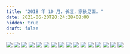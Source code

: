 ```yaml
---
title: "2018 年 10 月，长垣，家长见面。"
date: 2021-06-20T20:24:28+08:00
hidden: true
draft: false
---
```


![](https://path-album-1306358676.cos.ap-beijing.myqcloud.com/201810_changyuan/01.JPG)
![](https://path-album-1306358676.cos.ap-beijing.myqcloud.com/201810_changyuan/02.JPG)
![](https://path-album-1306358676.cos.ap-beijing.myqcloud.com/201810_changyuan/03.JPG)
![](https://path-album-1306358676.cos.ap-beijing.myqcloud.com/201810_changyuan/04.JPG)
![](https://path-album-1306358676.cos.ap-beijing.myqcloud.com/201810_changyuan/05.JPG)
![](https://path-album-1306358676.cos.ap-beijing.myqcloud.com/201810_changyuan/06.JPG)
![](https://path-album-1306358676.cos.ap-beijing.myqcloud.com/201810_changyuan/07.JPG)
![](https://path-album-1306358676.cos.ap-beijing.myqcloud.com/201810_changyuan/08.JPG)
![](https://path-album-1306358676.cos.ap-beijing.myqcloud.com/201810_changyuan/09.JPG)
![](https://path-album-1306358676.cos.ap-beijing.myqcloud.com/201810_changyuan/010.JPG)
![](https://path-album-1306358676.cos.ap-beijing.myqcloud.com/201810_changyuan/011.JPG)
![](https://path-album-1306358676.cos.ap-beijing.myqcloud.com/201810_changyuan/012.JPG)
![](https://path-album-1306358676.cos.ap-beijing.myqcloud.com/201810_changyuan/013.JPG)
![](https://path-album-1306358676.cos.ap-beijing.myqcloud.com/201810_changyuan/014.JPG)
![](https://path-album-1306358676.cos.ap-beijing.myqcloud.com/201810_changyuan/015.JPG)
![](https://path-album-1306358676.cos.ap-beijing.myqcloud.com/201810_changyuan/016.JPG)
